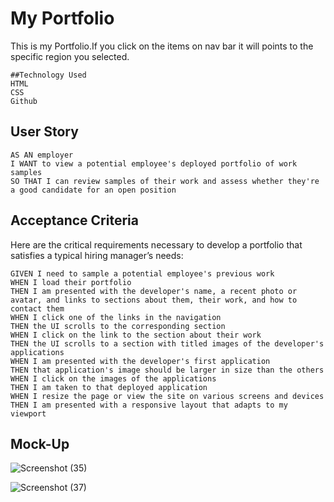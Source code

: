 #  My Portfolio
This is my Portfolio.If you click on the items on nav bar it will points to the specific region you selected.
```
##Technology Used
HTML
CSS
Github
```
## User Story

```
AS AN employer
I WANT to view a potential employee's deployed portfolio of work samples
SO THAT I can review samples of their work and assess whether they're a good candidate for an open position
```


## Acceptance Criteria

Here are the critical requirements necessary to develop a portfolio that satisfies a typical hiring manager’s needs:

```
GIVEN I need to sample a potential employee's previous work
WHEN I load their portfolio
THEN I am presented with the developer's name, a recent photo or avatar, and links to sections about them, their work, and how to contact them
WHEN I click one of the links in the navigation
THEN the UI scrolls to the corresponding section
WHEN I click on the link to the section about their work
THEN the UI scrolls to a section with titled images of the developer's applications
WHEN I am presented with the developer's first application
THEN that application's image should be larger in size than the others
WHEN I click on the images of the applications
THEN I am taken to that deployed application
WHEN I resize the page or view the site on various screens and devices
THEN I am presented with a responsive layout that adapts to my viewport
```


## Mock-Up
![Screenshot (35)](https://user-images.githubusercontent.com/101385521/168740382-e97275ba-4287-420d-a089-7218e8978166.png)

![Screenshot (37)](https://user-images.githubusercontent.com/101385521/168740408-f2b5d62a-e1c7-4863-a53a-698bbca38b1f.png)


